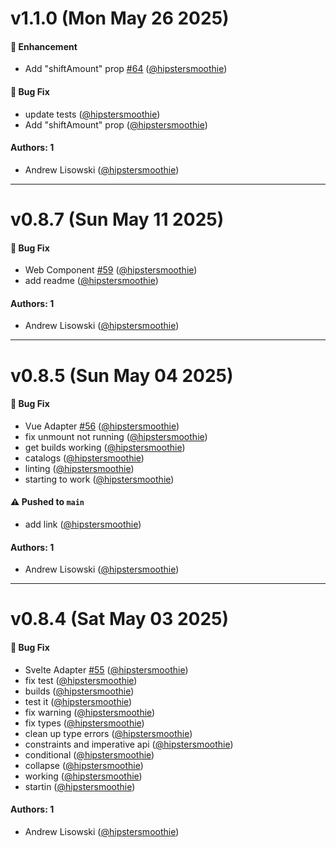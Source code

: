 # v1.1.0 (Mon May 26 2025)

#### 🚀 Enhancement

- Add "shiftAmount" prop [#64](https://github.com/hipstersmoothie/window-splitter/pull/64) ([@hipstersmoothie](https://github.com/hipstersmoothie))

#### 🐛 Bug Fix

- update tests ([@hipstersmoothie](https://github.com/hipstersmoothie))
- Add "shiftAmount" prop ([@hipstersmoothie](https://github.com/hipstersmoothie))

#### Authors: 1

- Andrew Lisowski ([@hipstersmoothie](https://github.com/hipstersmoothie))

---

# v0.8.7 (Sun May 11 2025)

#### 🐛 Bug Fix

- Web Component [#59](https://github.com/hipstersmoothie/window-splitter/pull/59) ([@hipstersmoothie](https://github.com/hipstersmoothie))
- add readme ([@hipstersmoothie](https://github.com/hipstersmoothie))

#### Authors: 1

- Andrew Lisowski ([@hipstersmoothie](https://github.com/hipstersmoothie))

---

# v0.8.5 (Sun May 04 2025)

#### 🐛 Bug Fix

- Vue Adapter [#56](https://github.com/hipstersmoothie/window-splitter/pull/56) ([@hipstersmoothie](https://github.com/hipstersmoothie))
- fix unmount not running ([@hipstersmoothie](https://github.com/hipstersmoothie))
- get builds working ([@hipstersmoothie](https://github.com/hipstersmoothie))
- catalogs ([@hipstersmoothie](https://github.com/hipstersmoothie))
- linting ([@hipstersmoothie](https://github.com/hipstersmoothie))
- starting to work ([@hipstersmoothie](https://github.com/hipstersmoothie))

#### ⚠️ Pushed to `main`

- add link ([@hipstersmoothie](https://github.com/hipstersmoothie))

#### Authors: 1

- Andrew Lisowski ([@hipstersmoothie](https://github.com/hipstersmoothie))

---

# v0.8.4 (Sat May 03 2025)

#### 🐛 Bug Fix

- Svelte Adapter [#55](https://github.com/hipstersmoothie/window-splitter/pull/55) ([@hipstersmoothie](https://github.com/hipstersmoothie))
- fix test ([@hipstersmoothie](https://github.com/hipstersmoothie))
- builds ([@hipstersmoothie](https://github.com/hipstersmoothie))
- test it ([@hipstersmoothie](https://github.com/hipstersmoothie))
- fix warning ([@hipstersmoothie](https://github.com/hipstersmoothie))
- fix types ([@hipstersmoothie](https://github.com/hipstersmoothie))
- clean up type errors ([@hipstersmoothie](https://github.com/hipstersmoothie))
- constraints and imperative api ([@hipstersmoothie](https://github.com/hipstersmoothie))
- conditional ([@hipstersmoothie](https://github.com/hipstersmoothie))
- collapse ([@hipstersmoothie](https://github.com/hipstersmoothie))
- working ([@hipstersmoothie](https://github.com/hipstersmoothie))
- startin ([@hipstersmoothie](https://github.com/hipstersmoothie))

#### Authors: 1

- Andrew Lisowski ([@hipstersmoothie](https://github.com/hipstersmoothie))
